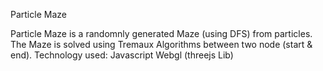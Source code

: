 Particle Maze

Particle Maze is a randomnly generated Maze (using DFS) from particles. 
The Maze is solved using Tremaux Algorithms between two node (start & end).
Technology used:
				Javascript
				Webgl  (threejs Lib)